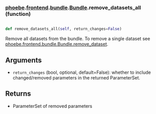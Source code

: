 ### [phoebe](phoebe.md).[frontend](phoebe.frontend.md).[bundle](phoebe.frontend.bundle.md).[Bundle](phoebe.frontend.bundle.Bundle.md).remove_datasets_all (function)


```py

def remove_datasets_all(self, return_changes=False)

```



Remove all datasets from the bundle.  To remove a single dataset see
[phoebe.frontend.bundle.Bundle.remove_dataset](phoebe.frontend.bundle.Bundle.remove_dataset.md).

Arguments
----------
* `return_changes` (bool, optional, default=False): whether to include
    changed/removed parameters in the returned ParameterSet.

Returns
-----------
* ParameterSet of removed parameters

